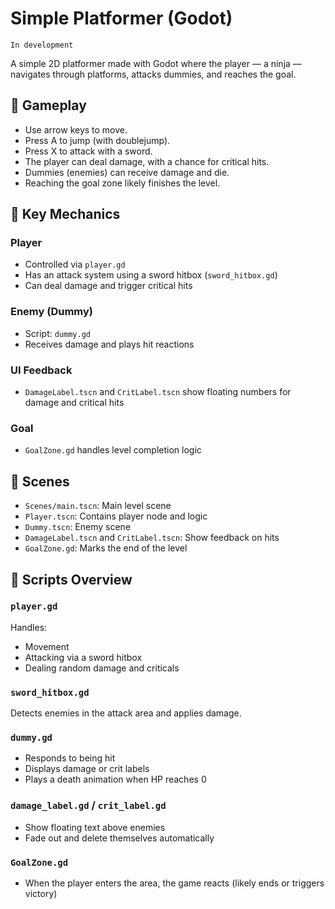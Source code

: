 # Simple Platformer (Godot)

`In development`

A simple 2D platformer made with Godot where the player — a ninja — navigates through platforms, attacks dummies, and reaches the goal.

## 🚀 Gameplay

- Use arrow keys to move.
- Press A to jump (with doublejump).
- Press X to attack with a sword.
- The player can deal damage, with a chance for critical hits.
- Dummies (enemies) can receive damage and die.
- Reaching the goal zone likely finishes the level.

## 🧠 Key Mechanics

### Player
- Controlled via `player.gd`
- Has an attack system using a sword hitbox (`sword_hitbox.gd`)
- Can deal damage and trigger critical hits

### Enemy (Dummy)
- Script: `dummy.gd`
- Receives damage and plays hit reactions

### UI Feedback
- `DamageLabel.tscn` and `CritLabel.tscn` show floating numbers for damage and critical hits

### Goal
- `GoalZone.gd` handles level completion logic

## 🧱 Scenes
- `Scenes/main.tscn`: Main level scene
- `Player.tscn`: Contains player node and logic
- `Dummy.tscn`: Enemy scene
- `DamageLabel.tscn` and `CritLabel.tscn`: Show feedback on hits
- `GoalZone.gd`: Marks the end of the level

## 📜 Scripts Overview

### `player.gd`
Handles:
- Movement
- Attacking via a sword hitbox
- Dealing random damage and criticals

### `sword_hitbox.gd`
Detects enemies in the attack area and applies damage.

### `dummy.gd`
- Responds to being hit
- Displays damage or crit labels
- Plays a death animation when HP reaches 0

### `damage_label.gd` / `crit_label.gd`
- Show floating text above enemies
- Fade out and delete themselves automatically

### `GoalZone.gd`
- When the player enters the area, the game reacts (likely ends or triggers victory)
